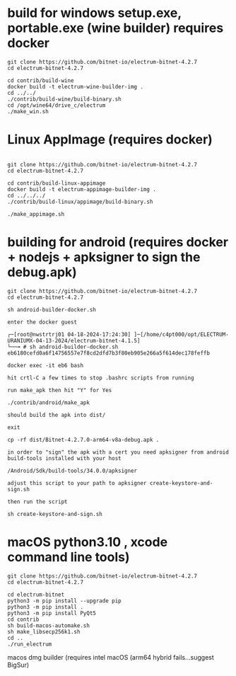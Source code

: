 # build for windows setup.exe, portable.exe (wine builder) requires docker
```
git clone https://github.com/bitnet-io/electrum-bitnet-4.2.7
cd electrum-bitnet-4.2.7

cd contrib/build-wine
docker build -t electrum-wine-builder-img .
cd ../../
./contrib/build-wine/build-binary.sh
cd /opt/wine64/drive_c/electrum
./make_win.sh
```

# Linux AppImage (requires docker)
```

git clone https://github.com/bitnet-io/electrum-bitnet-4.2.7
cd electrum-bitnet-4.2.7

cd contrib/build-linux-appimage
docker build -t electrum-appimage-builder-img .
cd ../../../
./contrib/build-linux/appimage/build-binary.sh

./make_appimage.sh 
```

# building for android (requires docker + nodejs + apksigner to sign the debug.apk)

```
git clone https://github.com/bitnet-io/electrum-bitnet-4.2.7
cd electrum-bitnet-4.2.7

sh android-builder-docker.sh

enter the docker guest

┌─[root@nwstrtrj01 04-18-2024-17:24:30] ]─[/home/c4pt000/opt/ELECTRUM-URANIUMX-04-13-2024/electrum-bitnet-4.1.5]
└──╼ # sh android-builder-docker.sh 
eb6180cefd0a6f14756557e7f8cd2dfd7b3f80eb905e266a5f614dec178feffb

docker exec -it eb6 bash

hit crtl-C a few times to stop .bashrc scripts from running

run make_apk then hit "Y" for Yes

./contrib/android/make_apk

should build the apk into dist/

exit

cp -rf dist/Bitnet-4.2.7.0-arm64-v8a-debug.apk .

in order to "sign" the apk with a cert you need apksigner from android build-tools installed with your host

/Android/Sdk/build-tools/34.0.0/apksigner

adjust this script to your path to apksigner create-keystore-and-sign.sh

then run the script

sh create-keystore-and-sign.sh

```






# macOS python3.10 , xcode command line tools)

```
git clone https://github.com/bitnet-io/electrum-bitnet-4.2.7
cd electrum-bitnet-4.2.7

cd electrum-bitnet
python3 -m pip install --upgrade pip
python3 -m pip install .
python3 -m pip install PyQt5
cd contrib
sh build-macos-automake.sh
sh make_libsecp256k1.sh
cd ..
./run_electrum
```
macos dmg builder (requires intel macOS (arm64 hybrid fails...suggest BigSur)
